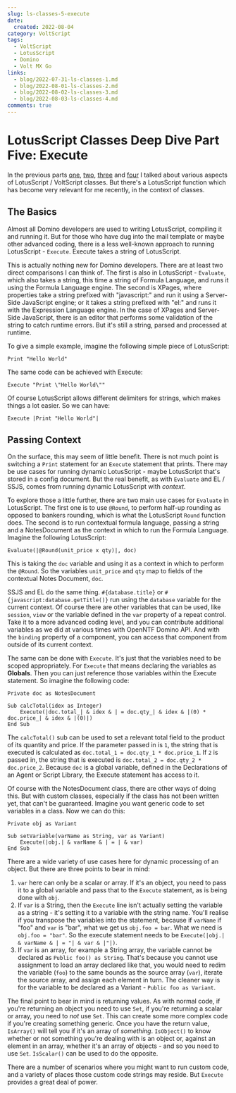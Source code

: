 ```yaml
---
slug: ls-classes-5-execute
date: 
  created: 2022-08-04
category: VoltScript
tags: 
  - VoltScript
  - LotusScript
  - Domino
  - Volt MX Go
links: 
  - blog/2022-07-31-ls-classes-1.md
  - blog/2022-08-01-ls-classes-2.md
  - blog/2022-08-02-ls-classes-3.md
  - blog/2022-08-03-ls-classes-4.md
comments: true
---
```

# LotusScript Classes Deep Dive Part Five: Execute

In the previous parts [one](./2022-07-31-ls-classes-1.md), [two](./2022-08-01-ls-classes-2.md), [three](./2022-08-02-ls-classes-3.md) and [four](./2022-08-03-ls-classes-4.md) I talked about various aspects of LotusScript / VoltScript classes. But there's a LotusScript function which has become very relevant for me recently, in the context of classes.

<!-- more -->

## The Basics

Almost all Domino developers are used to writing LotusScript, compiling it and running it. But for those who have dug into the mail template or maybe other advanced coding, there is a less well-known approach to running LotusScript - `Execute`. Execute takes a string of LotusScript.

This is actually nothing new for Domino developers. There are at least two direct comparisons I can think of. The first is also in LotusScript - `Evaluate`, which also takes a string, this time a string of Formula Language, and runs it using the Formula Language engine. The second is XPages, where properties take a string prefixed with "javascript:" and run it using a Server-Side JavaScript engine; or it takes a string prefixed with "el:" and runs it with the Expression Language engine. In the case of XPages and Server-Side JavaScript, there is an editor that performs some validation of the string to catch runtime errors. But it's still a string, parsed and processed at runtime.

To give a simple example, imagine the following simple piece of LotusScript:

`Print "Hello World"`

The same code can be achieved with Execute:

`Execute "Print \"Hello World\""`

Of course LotusScript allows different delimiters for strings, which makes things a lot easier. So we can have:

`Execute |Print "Hello World"|`

## Passing Context

On the surface, this may seem of little benefit. There is not much point is switching a `Print` statement for an `Execute` statement that prints. There may be use cases for running dynamic LotusScript - maybe LotusScript that's stored in a config document. But the real benefit, as with `Evaluate` and EL / SSJS, comes from running dynamic LotusScript with _context_.

To explore those a little further, there are two main use cases for `Evaluate` in LotusScript. The first one is to use `@Round`, to perform half-up rounding as opposed to bankers rounding, which is what the LotusScript `Round` function does. The second is to run contextual formula language, passing a string and a NotesDocument as the context in which to run the Formula Language. Imagine the following LotusScript:

`Evaluate(|@Round(unit_price x qty)|, doc)`

This is taking the `doc` variable and using it as a context in which to perform the `@Round`. So the variables `unit_price` and `qty` map to fields of the contextual Notes Document, `doc`.

SSJS and EL do the same thing. `#{database.title}` or `#{javascript:database.getTitle()}` run using the `database` variable for the current context. Of course there are other variables that can be used, like `session`, `view` or the variable defined in the `var` property of a repeat control. Take it to a more advanced coding level, and you can contribute additional variables as we did at various times with OpenNTF Domino API. And with the `binding` property of a component, you can access that component from outside of its current context.

The same can be done with `Execute`. It's just that the variables need to be scoped appropriately. For `Execute` that means declaring the variables as **Globals**. Then you can just reference those variables within the Execute statement. So imagine the following code:

```vbscript
Private doc as NotesDocument

Sub calcTotal(idex as Integer)
    Execute(|doc.total_| & idex & | = doc.qty_| & idex & |(0) * doc.price_| & idex & |(0)|)
End Sub
```

The `calcTotal()` sub can be used to set a relevant total field to the product of its quantity and price. If the parameter passed in is `1`, the string that is executed is calculated as `doc.total_1 = doc.qty_1 * doc.price_1`. If `2` is passed in, the string that is executed is `doc.total_2 = doc.qty_2 * doc.price_2`. Because `doc` is a global variable, defined in the Declarations of an Agent or Script Library, the Execute statement has access to it.

Of course with the NotesDocument class, there are other ways of doing this. But with custom classes, especially if the class has not been written yet, that can't be guaranteed. Imagine you want generic code to set variables in a class. Now we can do this:

```vbscript
Private obj as Variant

Sub setVariable(varName as String, var as Variant)
    Execute(|obj.| & varName & | = | & var)
End Sub
```

There are a wide variety of use cases here for dynamic processing of an object. But there are three points to bear in mind:

1. `var` here can only be a scalar or array. If it's an object, you need to pass it to a global variable and pass that to the `Execute` statement, as is being done with `obj`.
2. If `var` is a String, then the `Execute` line isn't actually setting the variable as a string - it's setting it to a variable with the string name. You'll realise if you transpose the variables into the statement, because if `varName` if "foo" and `var` is "bar", what we get us `obj.foo = bar`. What we need is `obj.foo = "bar"`. So the execute statement needs to be `Execute(|obj.| & varName & | = "| & var & |"|)`.
3. If `var` is an array, for example a String array, the variable cannot be declared as `Public foo() as String`. That's because you cannot use assignment to load an array declared like that, you would need to redim the variable (`foo`) to the same bounds as the source array (`var`), iterate the source array, and assign each element in turn. The cleaner way is for the variable to be declared as a Variant - `Public foo as Variant`.

The final point to bear in mind is returning values. As with normal code, if you're returning an object you need to use `Set`, if you're returning a scalar or array, you need to _not_ use `Set`. This can create some more complex code if you're creating something generic. Once you have the return value, `IsArray()` will tell you if it's an array of _something_. `IsObject()` to know whether or not something you're dealing with is an object or, against an element in an array, whether it's an array of objects - and so you need to use `Set`. `IsScalar()` can be used to do the opposite.

There are a number of scenarios where you might want to run custom code, and a variety of places those custom code strings may reside. But `Execute` provides a great deal of power.
